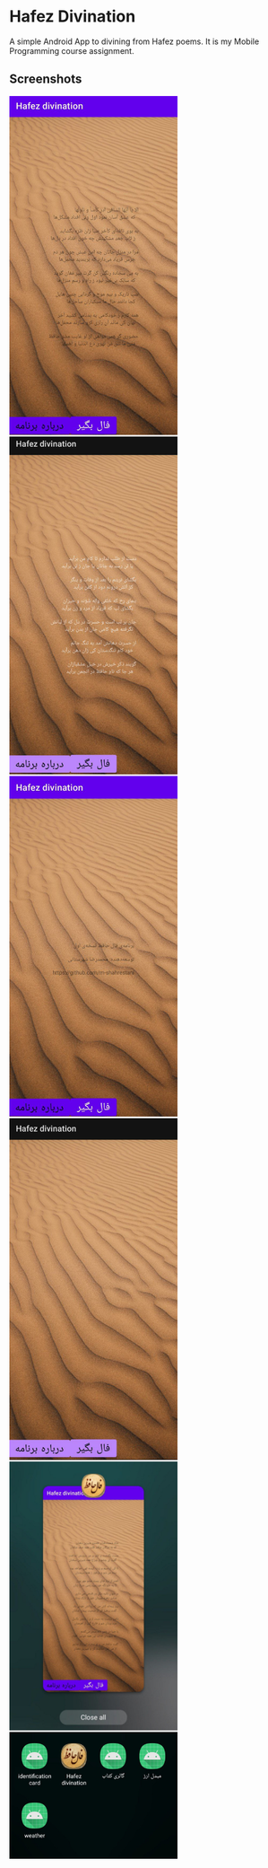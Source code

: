# Hafez Divination 

A simple Android App to divining from Hafez poems. 
It is my Mobile Programming course assignment.  

## Screenshots 

<img src="images/fal1.jpg" alt="drawing" style="width:300px;"/> <img src="images/fal2.jpg" alt="drawing" style="width:300px;"/> <img src="images/about.jpg" alt="drawing" style="width:300px;"/>
<img src="images/mainmenu.jpg" alt="drawing" style="width:300px;"/> <img src="images/icon2.jpg" alt="drawing" style="width:300px;"/> <img src="images/icon.jpg" alt="drawing" style="width:300px;"/>
